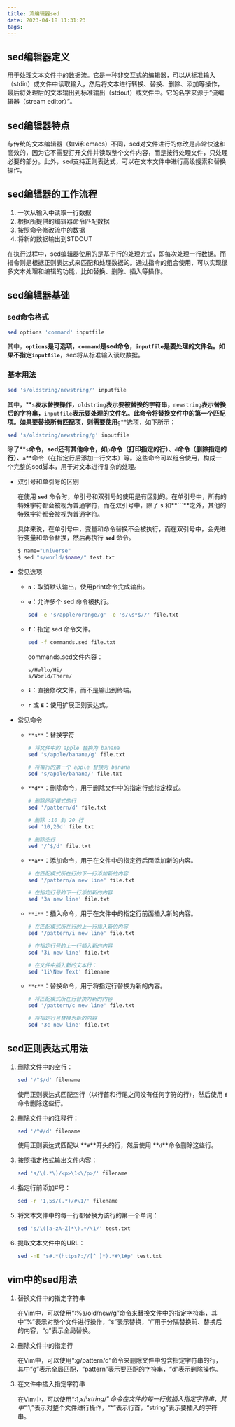 ```yaml
---
title: 流编辑器sed
date: 2023-04-18 11:31:23
tags:
---
```


## sed编辑器定义

用于处理文本文件中的数据流。它是一种非交互式的编辑器，可以从标准输入（stdin）或文件中读取输入，然后将文本进行转换、替换、删除、添加等操作，最后将处理后的文本输出到标准输出（stdout）或文件中。它的名字来源于“流编辑器（stream editor）”。

## sed编辑器特点

与传统的文本编辑器（如vi和emacs）不同，sed对文件进行的修改是非常快速和高效的，因为它不需要打开文件并读取整个文件内容，而是按行处理文件，只处理必要的部分。此外，sed支持正则表达式，可以在文本文件中进行高级搜索和替换操作。

## sed编辑器的工作流程

1. 一次从输入中读取一行数据
2. 根据所提供的编辑器命令匹配数据
3. 按照命令修改流中的数据
4. 将新的数据输出到STDOUT

在执行过程中，sed编辑器使用的是基于行的处理方式，即每次处理一行数据。而指令则是根据正则表达式来匹配和处理数据的。通过指令的组合使用，可以实现很多文本处理和编辑的功能，比如替换、删除、插入等操作。

## sed编辑器基础

### sed命令格式

```bash
sed options 'command' inputfile
```

其中，**`options`**是可选项，**`command`**是sed命令，**`inputfile`**是要处理的文件名。如果不指定**`inputfile`**，sed将从标准输入读取数据。

### 基本用法

```bash
sed 's/oldstring/newstring/' inputfile
```

其中，**`s`**表示替换操作，**`oldstring`**表示要被替换的字符串，**`newstring`**表示替换后的字符串，**`inputfile`**表示要处理的文件名。此命令将替换文件中的第一个匹配项。如果要替换所有匹配项，则需要使用**`g`**选项，如下所示：

```bash
sed 's/oldstring/newstring/g' inputfile
```

除了**`s`**命令，sed还有其他命令，如**`p`**命令（打印指定的行）、**`d`**命令（删除指定的行）、**`a`**命令（在指定行后添加一行文本）等。这些命令可以组合使用，构成一个完整的sed脚本，用于对文本进行复杂的处理。

- 双引号和单引号的区别
    
    在使用 **`sed`** 命令时，单引号和双引号的使用是有区别的。在单引号中，所有的特殊字符都会被视为普通字符，而在双引号中，除了 **`$`** 和**```**之外，其他的特殊字符都会被视为普通字符。
    
    具体来说，在单引号中，变量和命令替换不会被执行，而在双引号中，会先进行变量和命令替换，然后再执行 **`sed`** 命令。
    
    ```bash
    $ name="universe"
    $ sed "s/world/$name/" test.txt
    ```
    
- 常见选项
    - **`n`**：取消默认输出，使用print命令完成输出。
    - **`e`**：允许多个 sed 命令被执行。
        
        ```bash
        sed -e 's/apple/orange/g' -e 's/\s*$//' file.txt
        ```
        
    - **`f`**：指定 sed 命令文件。
        
        ```bash
        sed -f commands.sed file.txt
        ```
        
        commands.sed文件内容：
        
        ```
        s/Hello/Hi/
        s/World/There/
        ```
        
    - **`i`**：直接修改文件，而不是输出到终端。
    - **`r`** 或 **`E`**：使用扩展正则表达式。
- 常见命令
    - `**s**`：替换字符
        
        ```bash
        # 将文件中的 apple 替换为 banana
        sed 's/apple/banana/g' file.txt
        
        # 将每行的第一个 apple 替换为 banana
        sed 's/apple/banana/' file.txt
        ```
        
    - `**d**`：删除命令，用于删除文件中的指定行或指定模式。
        
        ```bash
        # 删除匹配模式的行
        sed '/pattern/d' file.txt
        
        # 删除 :10 到 20 行
        sed '10,20d' file.txt
        
        # 删除空行
        sed '/^$/d' file.txt
        ```
        
    - `**a**`：添加命令，用于在文件中的指定行后面添加新的内容。
        
        ```bash
        # 在匹配模式所在行的下一行添加新的内容
        sed '/pattern/a new line' file.txt
        
        # 在指定行号的下一行添加新的内容
        sed '3a new line' file.txt
        ```
        
    - `**i**`：插入命令，用于在文件中的指定行前面插入新的内容。
        
        ```bash
        # 在匹配模式所在行的上一行插入新的内容
        sed '/pattern/i new line' file.txt
        
        # 在指定行号的上一行插入新的内容
        sed '3i new line' file.txt
        
        # 在文件中插入新的文本行：
        sed '1i\New Text' filename
        ```
        
    - `**c**`：替换命令，用于将指定行替换为新的内容。
        
        ```bash
        # 将匹配模式所在行替换为新的内容
        sed '/pattern/c new line' file.txt
        
        # 将指定行号替换为新的内容
        sed '3c new line' file.txt
        ```
        

## sed正则表达式用法

1. 删除文件中的空行：
    
    ```bash
    sed '/^$/d' filename
    ```
    
    使用正则表达式匹配空行（以行首和行尾之间没有任何字符的行），然后使用 **`d`** 命令删除这些行。
    
2. 删除文件中的注释行：
    
    ```bash
    sed '/^#/d' filename
    ```
    
    使用正则表达式匹配以 **`#`**开头的行，然后使用 **`d`**命令删除这些行。
    
3. 按照指定格式输出文件内容：
    
    ```bash
    sed 's/\(.*\)/<p>\1<\/p>/' filename
    ```
    
4. 指定行前添加#号：
    
    ```bash
    sed -r '1,5s/(.*)/#\1/' filename
    ```
    
5. 将文本文件中的每一行都替换为该行的第一个单词：
    
    ```bash
    sed 's/\([a-zA-Z]*\).*/\1/' test.txt
    ```
    
6. 提取文本文件中的URL：
    
    ```bash
    sed -nE 's#.*(https?://[^ ]*).*#\1#p' test.txt
    ```
    

## vim中的sed用法

1. 替换文件中的指定字符串
    
    在Vim中，可以使用“:%s/old/new/g”命令来替换文件中的指定字符串，其中“%”表示对整个文件进行操作，“s”表示替换，“/”用于分隔替换前、替换后的内容，“g”表示全局替换。
    
2. 删除文件中的指定行
    
    在Vim中，可以使用“:g/pattern/d”命令来删除文件中包含指定字符串的行，其中“g”表示全局匹配，“pattern”表示要匹配的字符串，“d”表示删除操作。
    
3. 在文件中插入指定字符串
    
    在Vim中，可以使用“:1,$s/^/string/”命令在文件的每一行前插入指定字符串，其中“1,$”表示对整个文件进行操作，“^”表示行首，“string”表示要插入的字符串。